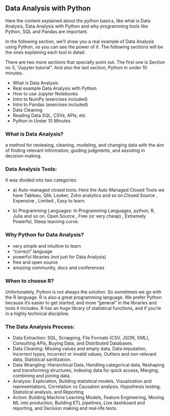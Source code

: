 
## Data Analysis with Python

Here the content explained about the python basics, like  what is Data Analysis, Data Analysis with Python and why programming tools like Python, SQL and Pandas are important.

In the following section, we’ll show you a real example of Data Analysis using Python, so you can see the power of it. The following sections will be the ones explaining each tool in detail.

There are two more sections that specially point out. The first one is Section no 3, “Jupyter tutorial”. And also the last section, Python in under 10 minutes.

- What is Data Analysis
- Real example Data Analysis with Python
- How to use Jupyter Notebooks
- Intro to NumPy (exercises included)
- Intro to Pandas (exercises included)
- Data Cleaning
- Reading Data SQL, CSVs, APIs, etc
- Python in Under 10 Minutes

### What is Data Analysis?

a method for reviewing, cleaning, modeling, and changing data with the aim of finding relevant information, guiding judgments, and assisting in decision-making.

### Data Analysis Tools:

It was divided into two categories:

- a) Auto-managed closed tools: Here the Auto Managed Closed Tools we have Tableau, Qlik, Looker, Zoho analytics and so on.Closed Source , Expensive , Limited , Easy to learn.

- b) Programming Languages: In Programming Languages, python, R, Julia and so on. Open Source ,  Free (or very cheap) , Extremely Powerful, Steep learning curve.

### Why Python for Data Analysis?

- very simple and intuitive to learn
- “correct” language
- powerful libraries (not just for Data Analysis)
- free and open source
- amazing community, docs and conferences

### When to choose R?
 
Unfortunately, Python is not always the solution. So sometimes we go with the R language. R is also a great programming language. We prefer Python because it’s easier to get started, and more “general” in the libraries and tools it includes. R has an huge library of statistical functions, and if you’re in a highly technical discipline.

### The Data Analysis Process:

- Data Extraction: SQL, Scrapping, File Formats (CSV, JSON, XML), Consulting APIs, Buying Data, and Distributed Databases.
- Data Cleaning: Missing values and empty data, Data imputation, Incorrect types, Incorrect or invalid values, Outliers and non relevant data, Statistical sanitization.
- Data Wrangling: Hierarchical Data, Handling categorical data, Reshaping and transforming structures, Indexing data for quick access, Merging, combining and joining data.
- Analysis: Exploration, Building statistical models, Visualization and representations, Correlation vs Causation analysis, Hypothesis testing, Statistical analysis, and Reporting
- Action: Building Machine Learning Models, Feature Engineering, Moving ML into production, Building ETL pipelines, Live dashboard and reporting, and Decision making and real-life tests.
